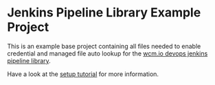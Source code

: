 # Jenkins Pipeline Library Example Project

This is an example base project containing all files needed to enable
credential and managed file auto lookup for the [wcm.io devops jenkins pipeline library](https://github.com/wcm-io-devops/jenkins-pipeline-library).

Have a look at the
[setup tutorial](https://github.com/wcm-io-devops/jenkins-pipeline-library/blob/master/docs/tutorial-setup.md)
for more information.
